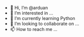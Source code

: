 - 👋 Hi, I’m @arduan
- 👀 I’m interested in ...
- 🌱 I’m currently learning Python
- 💞️ I’m looking to collaborate on ...
- 📫 How to reach me ...

<!---
arduan/arduan is a ✨ special ✨ repository because its `README.md` (this file) appears on your GitHub profile.
You can click the Preview link to take a look at your changes.
--->
